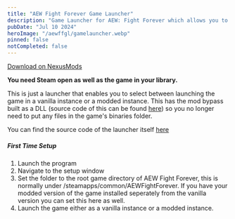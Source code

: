 ```yaml
---
title: "AEW Fight Forever Game Launcher"
description: "Game Launcher for AEW: Fight Forever which allows you to choose between vanilla and modded instances of the game."
pubDate: "Jul 10 2024"
heroImage: "/aewffgl/gamelauncher.webp"
pinned: false
notCompleted: false
---
```


[Download on NexusMods](https://www.nexusmods.com/aewfightforever/mods/567)

**You need Steam open as well as the game in your library.**

This is just a launcher that enables you to select between launching the game in a vanilla instance or a modded instance. This has
the mod bypass built as a DLL (source code of this can be found [here](https://github.com/GACastro95/AEW-FF-Mod-Bypass/tree/DLL)) so you no longer need to put any files in the game's binaries folder.

You can find the source code of the launcher itself [here](https://github.com/GACastro95/AEWFFLauncher)

<h5>First Time Setup</h5>

1. Launch the program
2. Navigate to the setup window
3. Set the folder to the root game directory of AEW Fight Forever, this is normally under /steamapps/common/AEWFightForever. If you have your modded version of the game installed seperately from the vanilla version you can set this here as well.
4. Launch the game either as a vanilla instance or a modded instance.